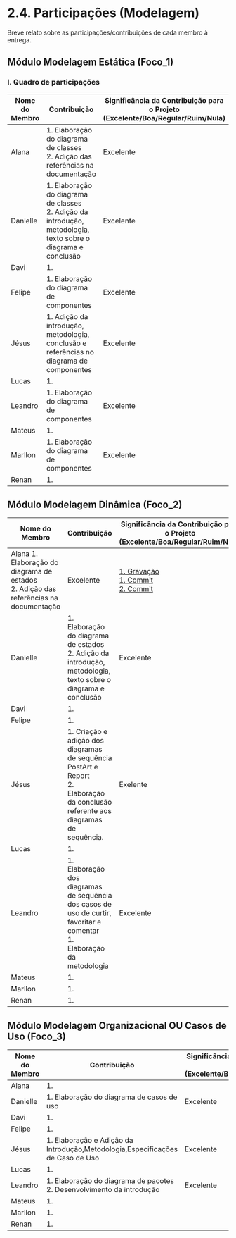 # 2.4. Participações (Modelagem)

Breve relato sobre as participações/contribuições de cada membro à entrega.

<!-- Observações da professora: -->
<!-- |Nome do Membro | Contribuição | Significância da Contribuição para o Projeto (Excelente/Boa/Regular/Ruim/Nula) | Comprobatórios Claros (com link)

EXEMPLO:
| Fulano | 1. Participação na elaboração do Diagrama de Atividades. | Boa | Registro nos Versionamentos do Documento de Modelagem Dinâmica, conforme (link).

TODOS DEVEM PARTICIPAR, MOSTRANDO SEUS PONTOS DE VISTA E COMO COLABORARAM NESSA ETAPA DA ENTREGA COM COMPROBATÓRIOS. -->

## Módulo Modelagem Estática (Foco_1)

### I. Quadro de participações

| Nome do Membro | Contribuição                                                                             | Significância da Contribuição para o Projeto <br> (Excelente/Boa/Regular/Ruim/Nula) | Comprobatórios                                                                                                                                                                                                |
| -------------- | ---------------------------------------------------------------------------------------- | ----------------------------------------------------------------------------------- | ------------------------------------------------------------------------------------------------------------------------------------------------------------------------------------------------------------- |
| Alana          | 1. Elaboração do diagrama de classes <br> 2. Adição das referências na documentação    |  Excelente <br>     |  [1. Gravação](https://drive.google.com/file/d/1Mgnb5POQBL-YGM_moiSob5H4-NMkT112/view?usp=drive_link) <br> [1. Commit](https://github.com/UnBArqDsw2025-1-Turma01/2025.1-T01-_G2_PinacotecaOnline_Entrega_02/commit/fdc2ec7a83f2ad9085d53e8e2efee76b30941a03) <br> [2. Commit](https://github.com/UnBArqDsw2025-1-Turma01/2025.1-T01-_G2_PinacotecaOnline_Entrega_02/commit/dd189e5d0e6141c97b682ca39e5b212b5830c880) <br>    |
| Danielle       | 1. Elaboração do diagrama de classes <br> 2. Adição da introdução, metodologia, texto sobre o diagrama e conclusão    |  Excelente <br>      |  [1. Gravação](https://drive.google.com/file/d/1Mgnb5POQBL-YGM_moiSob5H4-NMkT112/view?usp=drive_link) <br> [1 e 2. Commit](https://github.com/UnBArqDsw2025-1-Turma01/2025.1-T01-_G2_PinacotecaOnline_Entrega_02/commit/fdc2ec7a83f2ad9085d53e8e2efee76b30941a03) <br> [2. Commit](https://github.com/UnBArqDsw2025-1-Turma01/2025.1-T01-_G2_PinacotecaOnline_Entrega_02/commit/a3eecacab8e4a11f4d67bf7208d352d315e1fe6f) <br>    |
| Davi           | 1. <br>                                                                                  |                                                                                     | [1. ](#) <br>                                                                                                                                                                                                 |
| Felipe         | 1. Elaboração do diagrama de componentes <br>                                            | Excelente                                                                           | [1. ]() <br>                                                                                                                                                                                                  |
| Jésus          | 1. Adição da introdução, metodologia, conclusão e referências no diagrama de componentes | Excelente                                                                           | [1. Commit ]() <br>                                                                                                                                                                                                  |
| Lucas          | 1. <br>                                                                                  |                                                                                     | [1. ](#) <br>                                                                                                                                                                                                 |
| Leandro        | 1. Elaboração do diagrama de componentes <br>                                            | Excelente                                                                           | [1. Gravação](https://drive.google.com/file/d/1nrjE8y-wmhvA9KtpHx0_d3rK6yz3P3x8/view?usp=sharing) <br> [2. Gravação](https://drive.google.com/file/d/1GDof-AXUX33EcIujGPzXRo3-WjnhfFVU/view?usp=sharing) <br> |
| Mateus         | 1. <br>                                                                                  |                                                                                     | [1. ](#) <br>                                                                                                                                                                                                 |
| Marllon        | 1. Elaboração do diagrama de componentes <br>                                            | Excelente                                                                           | [1. ]() <br>                                                                                                                                                                                                  |
| Renan          | 1. <br>                                                                                  |                                                                                     | [1. ](#) <br>                                                                                                                                                                                                 |

## Módulo Modelagem Dinâmica (Foco_2)

| Nome do Membro | Contribuição                                                                                                                     | Significância da Contribuição para o Projeto <br> (Excelente/Boa/Regular/Ruim/Nula) | Comprobatórios                          |
| -------------- | -------------------------------------------------------------------------------------------------------------------------------- | ----------------------------------------------------------------------------------- | --------------------------------------- |
| Alana          1. Elaboração do diagrama de estados <br> 2. Adição das referências na documentação |   Excelente <br>    | [1. Gravação](https://drive.google.com/file/d/179eTha9lBJC3YQ-kma0HoA75WbZ05pKg/view?usp=drive_link) <br> [1. Commit](https://github.com/UnBArqDsw2025-1-Turma01/2025.1-T01-_G2_PinacotecaOnline_Entrega_02/commit/3d35ef9a675fc5f803b4abb378ccaaf116de7199) <br> [2. Commit](https://github.com/UnBArqDsw2025-1-Turma01/2025.1-T01-_G2_PinacotecaOnline_Entrega_02/commit/c1201b021b1aa8418dfa01927aa3ed0356691f4c) <br>  |
| Danielle       | 1. Elaboração do diagrama de estados <br> 2. Adição da introdução, metodologia, texto sobre o diagrama e conclusão |   Excelente <br>    | [1. Gravação](https://drive.google.com/file/d/179eTha9lBJC3YQ-kma0HoA75WbZ05pKg/view?usp=drive_link) <br> [1. Commit](https://github.com/UnBArqDsw2025-1-Turma01/2025.1-T01-_G2_PinacotecaOnline_Entrega_02/commit/3d35ef9a675fc5f803b4abb378ccaaf116de7199) <br> [2. Commit](https://github.com/UnBArqDsw2025-1-Turma01/2025.1-T01-_G2_PinacotecaOnline_Entrega_02/commit/39603d058a23d8f06afa62475ce1632f065c58ab) <br>  |
| Davi           | 1. <br>                                                                                                                          |                                                                                     | [1. ](#) <br>                           |
| Felipe         | 1. <br>                                                                                                                          |                                                                                     | [1. ](#) <br>                           |
| Jésus          | 1. Criação e adição dos diagramas de sequência PostArt e Report<br>  2. Elaboração da conclusão referente aos diagramas de sequência.                                                                                                                        |     Exelente                                                                                | [1. Commit ]() <br> [2. Commit]() <br>                        |
| Lucas          | 1. <br>                                                                                                                          |                                                                                     | [1. ](#) <br>                           |
| Leandro        | 1. Elaboração dos diagramas de sequência dos casos de uso de curtir, favoritar e comentar <br> 1. Elaboração da metodologia <br> | Excelente                                                                           | [1. Commit](#) <br> [2. Commit](#) <br> |
| Mateus         | 1. <br>                                                                                                                          |                                                                                     | [1. ](#) <br>                           |
| Marllon        | 1. <br>                                                                                                                          |                                                                                     | [1. ](#) <br>                           |
| Renan          | 1. <br>                                                                                                                          |                                                                                     | [1. ](#) <br>                           |

## Módulo Modelagem Organizacional OU Casos de Uso (Foco_3)

| Nome do Membro | Contribuição                                                               | Significância da Contribuição para o Projeto <br> (Excelente/Boa/Regular/Ruim/Nula) | Comprobatórios                            |
| -------------- | -------------------------------------------------------------------------- | ----------------------------------------------------------------------------------- | ----------------------------------------- |
| Alana          | 1. <br>                                                                    |                                                                                     | [1. ](#) <br>                             |
| Danielle       |  1. Elaboração do diagrama de casos de uso | Excelente <br> | [1. Commit](#) <br> |
| Davi           | 1. <br>                                                                    |                                                                                     | [1. ](#) <br>                             |
| Felipe         | 1. <br>                                                                    |                                                                                     | [1. ](#) <br>                             |
| Jésus          | 1. Elaboração e Adição da Introdução,Metodologia,Especificações de Caso de Uso<br>                                                                    |      Excelente                                                                               | [1. Commit ](#) <br>                             |
| Lucas          | 1. <br>                                                                    |                                                                                     | [1. ](#) <br>                             |
| Leandro        | 1. Elaboração do diagrama de pacotes <br> 2. Desenvolvimento da introdução | Excelente                                                                           | [1. Gravação](#) <br> [2. Commit](#) <br> |
| Mateus         | 1. <br>                                                                    |                                                                                     | [1. ](#) <br>                             |
| Marllon        | 1. <br>                                                                    |                                                                                     | [1. ](#) <br>                             |
| Renan          | 1. <br>                                                                    |                                                                                     | [1. ](#) <br>                             |
